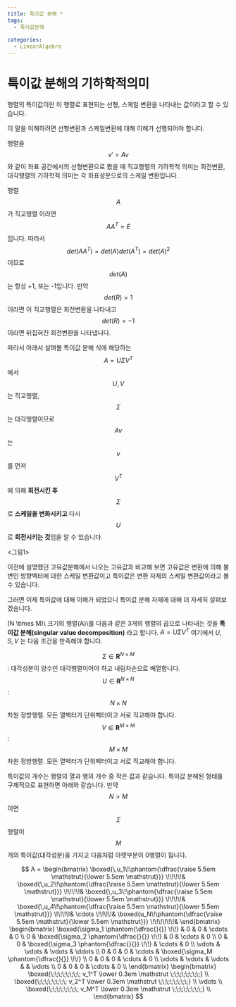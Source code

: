 ```yaml
---
title: 특이값 분해 *
tags:
  - 특이값분해
  
categories: 
  - LinearAlgebra
---
```




# 특이값 분해의 기하학적의미

행렬의 특이값이란 이 행렬로 표현되는 선형, 스케일 변환을 나타내는 값이라고 할 수 있습니다.

이 말을 이해하려면 선형변환과 스케일변환에 대해 이해가 선행되어야 합니다.

행렬을 $$v' = Av$$와 같이 좌표 공간에서의 선형변환으로 봤을 때 직교행렬의 기하학적 의미는 회전변환, 대각행렬의 기하학적 의미는 각 좌표성분으로의 스케일 변환입니다.

행렬 $$A$$가 직교행렬 이라면 $$AA^T=E$$입니다. 따라서 $$det(AA^T)=det(A)det(A^T)=det(A)^2$$이므로 $$det(A)$$는 항상 +1, 또는 -1입니다. 만약 $$det(R)=1$$ 이라면 이 직교행렬은 회전변환을 나타내고 $$det(R)=-1$$이라면 뒤집혀진 회전변환을 나타냅니다.

따라서 아래서 살펴볼 특이값 분해 식에 해당하는 $$A = U\Sigma V^T$$ 에서 $$U,V$$는 직교행렬, $$\Sigma$$는 대각행렬이므로 $$Av$$는 $$v$$를 먼저 $$V^T$$에 의해 **회전시킨 후** $$\Sigma$$로 **스케일을 변화시키고** 다시 $$U$$로 **회전시키는 것**임을 알 수 있습니다.

<그림1>

이전에 설명했던 고유값분해에서 나오는 고유값과 비교해 보면 고유값은 변환에 의해 불변인 방향벡터에 대한 스케일 변환값이고 특이값은 변환 자체의 스케일 변환값이라고 볼 수 있습니다.

그러면 이제 특이값에 대해 이해가 되었으니 특이값 분해 자체에 대해 더 자세히 살펴보겠습니다.

\(N \times M)\ 크기의 행렬\(A)\를 다음과 같은 3개의 행렬의 곱으로 나타내는 것을 **특이값 분해(singular value decomposition)** 라고 합니다. 
$A = U\Sigma V^T$ 여기에서 $U,S,V$ 는 다음 조건을 만족해야 합니다.

$$\Sigma \in \mathbf{R}^{N \times M}$$: 대각성분이 양수인 대각행렬이어야 하고 내림차순으로 배열합니다.
$$U \in \mathbf{R}^{N \times N}$$: $$N \times N$$차원 정방행렬. 모든 열벡터가 단위벡터이고 서로 직교해야 합니다.
$$V \in \mathbf{R}^{M \times M}$$: $$M \times M$$차원 정방행렬. 모든 열벡터가 단위벡터이고 서로 직교해야 합니다.

특이값의 개수는 행렬의 열과 행의 개수 중 작은 값과 같습니다. 특이값 분해된 형태를 구체적으로 표현하면 아래와 같습니다. 만약 $$N > M$$이면 $$\Sigma$$행렬이 $$M$$개의 특이값(대각성분)을 가지고 다음처럼 아랫부분이 0행렬이 됩니다.

$$
A =
\begin{bmatrix}
\boxed{\,u_1\!\phantom{\dfrac{\raise 5.5em \mathstrut}{\lower 5.5em \mathstrut}}} \!\!\!\!&
\boxed{\,u_2\!\phantom{\dfrac{\raise 5.5em \mathstrut}{\lower 5.5em \mathstrut}}} \!\!\!\!&
\boxed{\,u_3\!\phantom{\dfrac{\raise 5.5em \mathstrut}{\lower 5.5em \mathstrut}}} \!\!\!\!&
\boxed{\,u_4\!\phantom{\dfrac{\raise 5.5em \mathstrut}{\lower 5.5em \mathstrut}}} \!\!\!\!&
\cdots \!\!\!\!&
\boxed{u_N\!\phantom{\dfrac{\raise 5.5em \mathstrut}{\lower 5.5em \mathstrut}}} \!\!\!\!\!\!&
\end{bmatrix}
\begin{bmatrix}
\boxed{\sigma_1 \phantom{\dfrac{}{}} \!\!} & 0 & 0 & \cdots & 0 \\
0 & \boxed{\sigma_2 \phantom{\dfrac{}{}} \!\!} & 0 & \cdots & 0 \\
0 & 0 & \boxed{\sigma_3 \phantom{\dfrac{}{}} \!\!} & \cdots & 0 \\
\vdots & \vdots & \vdots & \ddots \\
0 & 0 & 0 & \cdots & \boxed{\sigma_M \phantom{\dfrac{}{}} \!\!} \\
0 & 0 & 0 & \cdots & 0 \\
\vdots & \vdots & \vdots &  & \vdots \\
0 & 0 & 0 & \cdots & 0 \\
\end{bmatrix}
\begin{bmatrix}
\boxed{\;\;\;\;\;\;\;\; v_1^T \lower 0.3em \mathstrut \;\;\;\;\;\;\;\;} \\
\boxed{\;\;\;\;\;\;\;\; v_2^T \lower 0.3em \mathstrut \;\;\;\;\;\;\;\;} \\
\vdots \\
\boxed{\;\;\;\;\;\;\;\; v_M^T \lower 0.3em \mathstrut \;\;\;\;\;\;\;\;} \\
\end{bmatrix}
$$
